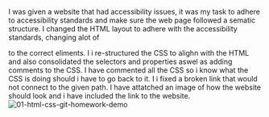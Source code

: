 I was given a website that had accessibility issues, it was my task to adhere to accessibility standards and make sure the web page followed a sematic structure.
I changed the HTML layout to adhere with the accessibility standards, changing alot of <div> to the correct eliments.
I i re-structured the CSS to alighn with the HTML and also consolidated the selectors and properties aswel as adding comments to the CSS.
I have commented all the CSS so i know what the CSS is doing should i have to go back to it.
I i fixed a broken link that would not connect to the given path.
I have attatched an image of how the website should look and i have included the link to the website.
 ![01-html-css-git-homework-demo](https://user-images.githubusercontent.com/119010245/215350486-b9244750-69ef-4cf5-928a-08f73b1006a7.png)
